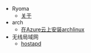 - Ryoma
  - [关于](README.md)
- arch
  - [在Azure云上安装archlinux](arch\install-archlinux-on-azure.md)
- 无线局域网
  - [hostapd](wlan\hostapd.md)

